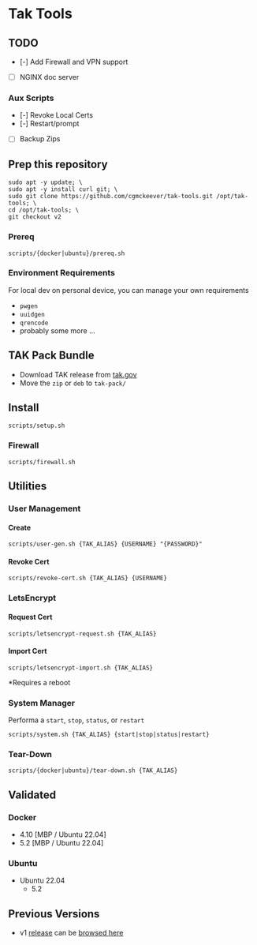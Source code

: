 # Tak Tools

## TODO

- [-] Add Firewall and VPN support
- [ ] NGINX doc server

### Aux Scripts

- [-] Revoke Local Certs
- [-] Restart/prompt
- [ ] Backup Zips

## Prep this repository

```
sudo apt -y update; \
sudo apt -y install curl git; \
sudo git clone https://github.com/cgmckeever/tak-tools.git /opt/tak-tools; \
cd /opt/tak-tools; \
git checkout v2
```

### Prereq

```
scripts/{docker|ubuntu}/prereq.sh 
```

### Environment Requirements 

For local dev on personal device, you can manage your own requirements

- `pwgen`
- `uuidgen`
- `qrencode`
- probably some more ...

## TAK Pack Bundle

- Download TAK release from [tak.gov](tak.gov)
- Move the `zip` or `deb` to `tak-pack/` 

## Install

```
scripts/setup.sh
```

### Firewall

```
scripts/firewall.sh
```

## Utilities

### User Management

#### Create 

```
scripts/user-gen.sh {TAK_ALIAS} {USERNAME} "{PASSWORD}"
```

#### Revoke Cert

```
scripts/revoke-cert.sh {TAK_ALIAS} {USERNAME}
```

### LetsEncrypt

#### Request Cert

```
scripts/letsencrypt-request.sh {TAK_ALIAS}
```

#### Import Cert

```
scripts/letsencrypt-import.sh {TAK_ALIAS}
```

\*Requires a reboot

### System Manager

Performa a `start`, `stop`, `status`, or `restart`

```
scripts/system.sh {TAK_ALIAS} {start|stop|status|restart}
```

### Tear-Down

```
scripts/{docker|ubuntu}/tear-down.sh {TAK_ALIAS}
```

## Validated

### Docker

- 4.10 	[MBP / Ubuntu 22.04]
- 5.2 	[MBP / Ubuntu 22.04]

### Ubuntu

- Ubuntu 22.04
	- 5.2 

## Previous Versions

- v1 [release](https://github.com/cgmckeever/tak-tools/releases/tag/v1) can be [browsed here](https://github.com/cgmckeever/tak-tools/tree/df27534d0b1d72d381bc4fb943c0c376ccf1bf36)
